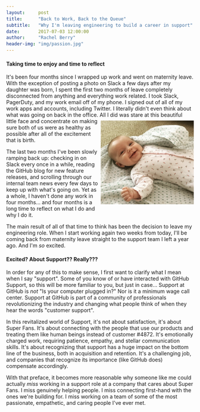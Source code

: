 ```yaml
---
layout:     post
title:      "Back to Work, Back to the Queue"
subtitle:   "Why I'm leaving engineering to build a career in support"
date:       2017-07-03 12:00:00
author:     "Rachel Berry"
header-img: "img/passion.jpg"
---
```


#### Taking time to enjoy and time to reflect

It's been four months since I wrapped up work and went on maternity leave. With the exception of posting a photo on Slack a few days after my daughter was born, I spent the first two months of leave completely disconnected from anything and everything work related. I took Slack, PagerDuty, and my work email off of my phone. I signed out of all of my work apps and accounts, including Twitter. I literally didn't even think about what was going on back in the office. <img src="/img/smiles.png" style="width:250px;padding:7px 0px 7px 7px;" align="right" alt="My baby girl!"> All I did was stare at this beautiful little face and concentrate on making sure both of us were as healthy as possible after all of the excitement that is birth.

The last two months I've been slowly ramping back up: checking in on Slack every once in a while, reading the GitHub blog for new feature releases, and scrolling through our internal team news every few days to keep up with what's going on. Yet as a whole, I haven't done any work in four months... and four months is a long time to reflect on what I do and why I do it.

The main result of all of that time to think has been the decision to leave my engineering role. When I start working again two weeks from today, I'll be coming back from maternity leave straight to the support team I left a year ago. And I'm *so* excited.

#### Excited? About Support?? Really???

In order for any of this to make sense, I first want to clarify what I mean when I say "support". Some of you know of or have interacted with GitHub Support, so this will be more familiar to you, but just in case... Support at GitHub is *not* "Is your computer plugged in?" Nor is it a minimum wage call center. Support at GitHub is part of a community of professionals revolutionizing the industry and changing what people think of when they hear the words "customer support".

In this revitalized world of Support, it's not about satisfaction, it's about Super Fans. It's about connecting with the people that use our products and treating them like human beings instead of customer #4872. It's emotionally charged work, requiring patience, empathy, and stellar communication skills. It's about recognizing that support has a huge impact on the bottom line of the business, both in acquisition and retention. It's a challenging job, and companies that recognize its importance (like GitHub does) compensate accordingly.

With that preface, it becomes more reasonable why someone like me could actually *miss* working in a support role at a company that cares about Super Fans. I miss genuinely helping people. I miss connecting first-hand with the ones we're building for. I miss working on a team of some of the most passionate, empathetic, and caring people I've ever met.


